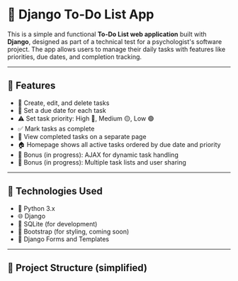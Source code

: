 # 📝 Django To-Do List App

This is a simple and functional **To-Do List web application** built with **Django**, designed as part of a technical test for a psychologist's software project. The app allows users to manage their daily tasks with features like priorities, due dates, and completion tracking.

---

## 🚀 Features

- 🧾 Create, edit, and delete tasks
- 📆 Set a due date for each task
- ⚠️ Set task priority: High 🔴, Medium 🟡, Low 🟢
- ✅ Mark tasks as complete
- 📄 View completed tasks on a separate page
- 🏠 Homepage shows all active tasks ordered by due date and priority
- 🔄 Bonus (in progress): AJAX for dynamic task handling
- 👥 Bonus (in progress): Multiple task lists and user sharing

---

## 🧠 Technologies Used

- 🐍 Python 3.x
- 🌐 Django
- 💾 SQLite (for development)
- 🎨 Bootstrap (for styling, coming soon)
- 🧩 Django Forms and Templates

---

## 📂 Project Structure (simplified)
